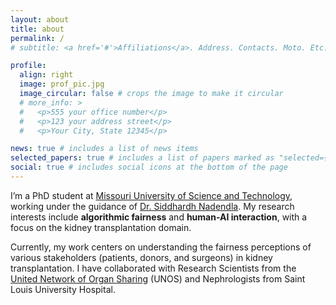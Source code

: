 ```yaml
---
layout: about
title: about
permalink: /
# subtitle: <a href='#'>Affiliations</a>. Address. Contacts. Moto. Etc.

profile:
  align: right
  image: prof_pic.jpg
  image_circular: false # crops the image to make it circular
  # more_info: >
  #   <p>555 your office number</p>
  #   <p>123 your address street</p>
  #   <p>Your City, State 12345</p>

news: true # includes a list of news items
selected_papers: true # includes a list of papers marked as "selected={true}"
social: true # includes social icons at the bottom of the page
---
```

I’m a PhD student at [Missouri University of Science and Technology](https://cs.mst.edu), working under the guidance of [Dr. Siddhardh Nadendla](https://sid-nadendla.github.io/). My research interests include **algorithmic fairness** and **human-AI interaction**, with a focus on the kidney transplantation domain.

Currently, my work centers on understanding the fairness perceptions of various stakeholders (patients, donors, and surgeons) in kidney transplantation. I have collaborated with Research Scientists from the [United Network of Organ Sharing](https://unos.org/) (UNOS) and Nephrologists from Saint Louis University Hospital.
